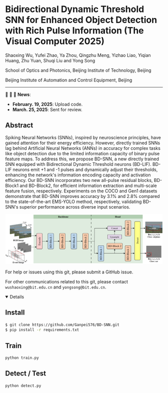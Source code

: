 # Bidirectional Dynamic Threshold SNN for Enhanced Object Detection with Rich Pulse Information (The Visual Computer 2025)

Shaoxing Wu, Yufei Zhao, Ya Zhou, Qingzhu Meng, Yizhao Liao, Yiqian Huang, Zhu Yuan, Shuqi Liu and Yong Song

School of Optics and Photonics, Beijing Institute of Technology, Beijing

Beijing Institute of Automation and Control Equipment, Beijing

---

:rocket:  :rocket:  :rocket: **News**:

- **February. 19, 2025**: Upload code.
- **March. 25, 2025**: Sent for review.



## Abstract

Spiking Neural Networks (SNNs), inspired by neuroscience principles, have gained attention for their energy efficiency. However, directly trained SNNs lag behind Artificial Neural Networks (ANNs) in accuracy for complex tasks like object detection due to the limited information capacity of binary pulse feature maps. To address this, we propose BD-SNN, a new directly trained SNN equipped with Bidirectional Dynamic Threshold neurons (BD-LIF). BD-LIF neurons emit +1 and -1 pulses and dynamically adjust their thresholds, enhancing the network's information encoding capacity and activation efficiency. Our BD-SNN incorporates two new all-pulse residual blocks, BD-Block1 and BD-Block2, for efficient information extraction and multi-scale feature fusion, respectively. Experiments on the COCO and Gen1 datasets demonstrate that BD-SNN improves accuracy by 3.1% and 2.8% compared to the state-of-the-art EMS-YOLO method, respectively, validating BD-SNN's superior performance across diverse input scenarios.

![image](network.png)

For help or issues using this git, please submit a GitHub issue.

For other communications related to this git, please contact `wushaoxing@bit.edu.cn` and `yongsong@bit.edu.cn`.

<details open>

## Install

```bash
$ git clone https://github.com/Ganpei576/BD-SNN.git
$ pip install -r requirements.txt
```

## Train

```python
python train.py
```

## Detect / Test

```python
python detect.py
```
</details>